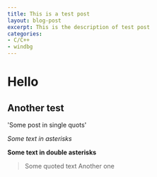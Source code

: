 ```yaml
---
title: This is a test post
layout: blog-post
excerpt: This is the description of test post
categories:
- C/C++
- windbg
---
```


Hello
=====

Another test
------------

'Some post in single quots'

*Some text in asterisks*

**Some text in double asterisks**

>Some quoted text
>Another one
